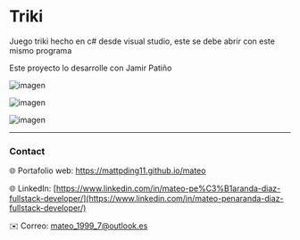 # Triki

Juego triki hecho en c# desde visual studio, este se debe abrir con este mismo programa

Este proyecto lo desarrolle con Jamir Patiño

![imagen](https://res.cloudinary.com/drbotbbjb/image/upload/v1653826571/Screenshot_140_ocaahk.png)

![imagen](https://res.cloudinary.com/drbotbbjb/image/upload/v1653826570/Screenshot_141_f753tl.png)

![imagen](https://res.cloudinary.com/drbotbbjb/image/upload/v1653826750/Screenshot_142_en2s8l.png)

---

### Contact
 
🌐 Portafolio web: https://mattpding11.github.io/mateo 
  
🌐 LinkedIn: [https://www.linkedin.com/in/mateo-pe%C3%B1aranda-diaz-fullstack-developer/](https://www.linkedin.com/in/mateo-penaranda-diaz-fullstack-developer/)
  
✉️ Correo: mateo_1999_7@outlook.es
